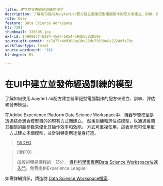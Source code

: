 ```yaml
---
title: 建立並發佈經過訓練的模型
description: 了解如何使用JupyterLab配方建立器筆記型電腦製作的配方來建立、訓練、評估和發佈模型。
role: User
feature: Data Science Workspace
kt: 7291
thumbnail: 333595.jpg
exl-id: 149909cf-8294-45ed-b854-b9db5582858e
source-git-commit: cc7a77c4dd380ae1bc23dc75608e8e2224dfe78c
workflow-type: tm+mt
source-wordcount: '161'
ht-degree: 6%

---
```


# 在UI中建立並發佈經過訓練的模型

了解如何使用JupyterLab配方建立器筆記型電腦製作的配方來建立、訓練、評估和發佈模型。

在Adobe Experience Platform Data Science Workspace中，機器學習模型是透過結合適合模型目的的現有方式而建立。 然後訓練和評估該模型，以通過微調其相關的超參數來優化其操作效率和效能。 方式可重複使用，這表示您可使用單一方式建立多個模型，並針對特定用途量身打造。

>[!VIDEO](https://video.tv.adobe.com/v/333595)

>[!INFO]
>
> 這段視頻是課程的一部分， [資料科學家專用Data Science Workspace快速入門](https://experienceleague.adobe.com/?recommended=ExperiencePlatform-U-1-2021.1.dsw)，免費提供Experience League!

如需詳細資訊，請造訪 [Data Science Workspace檔案](https://experienceleague.adobe.com/docs/experience-platform/data-science-workspace/home.html).
